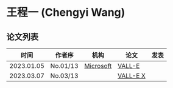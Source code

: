 # 王程一 (Chengyi Wang)

## 论文列表

| 时间 | 作者序 | 机构 | 论文 | 发表 |
|:-:|:-:|---|---|---|
| 2023.01.05 | No.01/13 | [Microsoft](../Institutions/USA-Microsoft.md) | [VALL-E](../Models/Speech_LLM/2023.01.05_VALL-E.md) |
| 2023.03.07 | No.03/13 | | [VALL-E X](../Models/Speech_LLM/2023.03.07_VALL-E_X.md) |